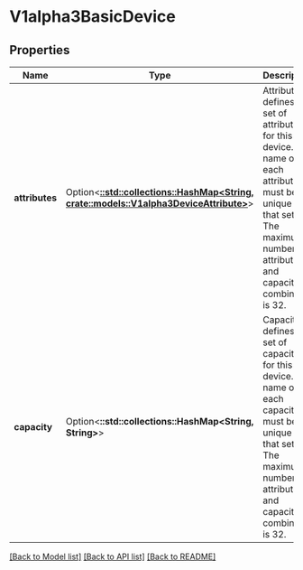 # V1alpha3BasicDevice

## Properties

Name | Type | Description | Notes
------------ | ------------- | ------------- | -------------
**attributes** | Option<[**::std::collections::HashMap<String, crate::models::V1alpha3DeviceAttribute>**](v1alpha3.DeviceAttribute.md)> | Attributes defines the set of attributes for this device. The name of each attribute must be unique in that set.  The maximum number of attributes and capacities combined is 32. | [optional]
**capacity** | Option<**::std::collections::HashMap<String, String>**> | Capacity defines the set of capacities for this device. The name of each capacity must be unique in that set.  The maximum number of attributes and capacities combined is 32. | [optional]

[[Back to Model list]](../README.md#documentation-for-models) [[Back to API list]](../README.md#documentation-for-api-endpoints) [[Back to README]](../README.md)


